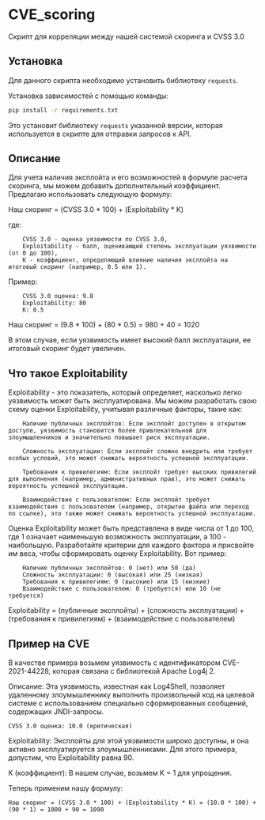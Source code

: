 # CVE_scoring
Скрипт для корреляции между нашей системой скоринга и CVSS 3.0
## Установка
Для данного скрипта необходимо установить библиотеку `requests`.

Установка зависимостей с помощью команды:

```bash
pip install -r requirements.txt
```

Это установит библиотеку `requests` указанной версии, которая используется в скрипте для отправки запросов к API.


## Описание
Для учета наличия эксплойта и его возможностей в формуле расчета скоринга, мы можем добавить дополнительный коэффициент. Предлагаю использовать следующую формулу:

Наш скоринг = (CVSS 3.0 * 100) + (Exploitability * K)

где:
```
    CVSS 3.0 - оценка уязвимости по CVSS 3.0,
    Exploitability - балл, оценивающий степень эксплуатации уязвимости (от 0 до 100),
    K - коэффициент, определяющий влияние наличия эксплойта на итоговый скоринг (например, 0.5 или 1).
```
Пример:
```
    CVSS 3.0 оценка: 9.8
    Exploitability: 80
    K: 0.5
```
Наш скоринг = (9.8 * 100) + (80 * 0.5) = 980 + 40 = 1020

В этом случае, если уязвимость имеет высокий балл эксплуатации, ее итоговый скоринг будет увеличен.

## Что такое Exploitability
Exploitability - это показатель, который определяет, насколько легко уязвимость может быть эксплуатирована. Мы можем разработать свою схему оценки Exploitability, учитывая различные факторы, такие как:
```
    Наличие публичных эксплойтов: Если эксплойт доступен в открытом доступе, уязвимость становится более привлекательной для злоумышленников и значительно повышает риск эксплуатации.

    Сложность эксплуатации: Если эксплойт сложно внедрить или требует особых условий, это может снижать вероятность успешной эксплуатации.

    Требования к привилегиям: Если эксплойт требует высоких привилегий для выполнения (например, административных прав), это может снижать вероятность успешной эксплуатации.

    Взаимодействие с пользователем: Если эксплойт требует взаимодействия с пользователем (например, открытие файла или переход по ссылке), это также может снижать вероятность успешной эксплуатации.
```
Оценка Exploitability может быть представлена в виде числа от 1 до 100, где 1 означает наименьшую возможность эксплуатации, а 100 - наибольшую. Разработайте критерии для каждого фактора и присвойте им веса, чтобы сформировать оценку Exploitability. Вот пример:
```
    Наличие публичных эксплойтов: 0 (нет) или 50 (да)
    Сложность эксплуатации: 0 (высокая) или 25 (низкая)
    Требования к привилегиям: 0 (высокие) или 15 (низкие)
    Взаимодействие с пользователем: 0 (требуется) или 10 (не требуется)
```
Exploitability = (публичные эксплойты) + (сложность эксплуатации) + (требования к привилегиям) + (взаимодействие с пользователем)

## Пример на CVE

В качестве примера возьмем уязвимость с идентификатором CVE-2021-44228, которая связана с библиотекой Apache Log4j 2.

Описание:
Эта уязвимость, известная как Log4Shell, позволяет удаленному злоумышленнику выполнить произвольный код на целевой системе с использованием специально сформированных сообщений, содержащих JNDI-запросы.
```
CVSS 3.0 оценка: 10.0 (критическая)
```
Exploitability: Эксплойты для этой уязвимости широко доступны, и она активно эксплуатируется злоумышленниками. Для этого примера, допустим, что Exploitability равна 90.

K (коэффициент): В нашем случае, возьмем K = 1 для упрощения.

Теперь применим нашу формулу:
```
Наш скоринг = (CVSS 3.0 * 100) + (Exploitability * K) = (10.0 * 100) + (90 * 1) = 1000 + 90 = 1090
```